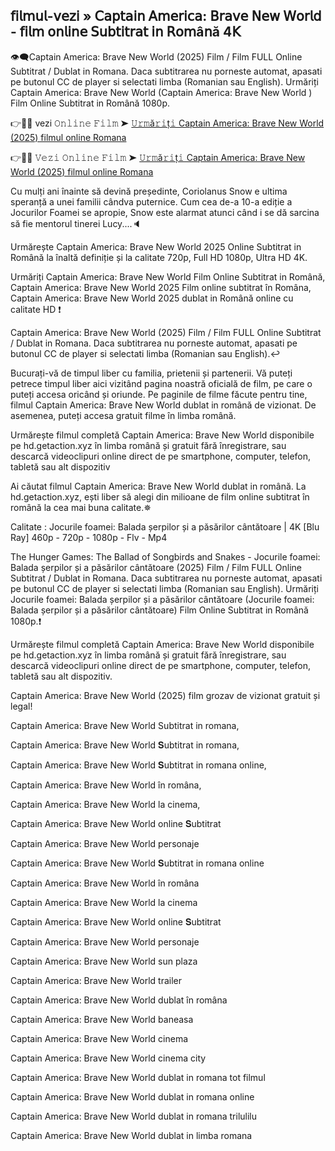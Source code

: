 ## 𝖿𝗂𝗅𝗆𝗎𝗅-𝗏𝖾𝗓𝗂 » 𝖢𝖺𝗉𝗍𝖺𝗂𝗇 𝖠𝗆𝖾𝗋𝗂𝖼𝖺: 𝖡𝗋𝖺𝗏𝖾 𝖭𝖾𝗐 𝖶𝗈𝗋𝗅𝖽 - 𝖿𝗂𝗅𝗆 𝗈𝗇𝗅𝗂𝗇𝖾 𝖲𝗎𝖻𝗍𝗂𝗍𝗋𝖺𝗍 𝗂𝗇 𝖱𝗈𝗆â𝗇ă 4𝖪
👁‍🗨Captain America: Brave New World (2025) Film / Film FULL Online Subtitrat / Dublat in Romana. Daca subtitrarea nu porneste automat, apasati pe butonul CC de player si selectati limba (Romanian sau English). Urmăriți Captain America: Brave New World (Captain America: Brave New World ) Film Online Subtitrat in Română 1080p.

👉📌✅ vezi 𝙾𝚗𝚕𝚒𝚗𝚎 𝙵𝚒𝚕𝚖 ➤ [𝚄𝚛𝚖ă𝚛𝚒ț𝚒 Captain America: Brave New World (2025) filmul online Romana](https://t.co/zPYPB4lRDj)

👉📌✅ 𝚅𝚎𝚣𝚒 𝙾𝚗𝚕𝚒𝚗𝚎 𝙵𝚒𝚕𝚖 ➤ [𝚄𝚛𝚖ă𝚛𝚒ț𝚒 Captain America: Brave New World (2025) filmul online Romana](https://t.co/zPYPB4lRDj)

Cu mulți ani înainte să devină președinte, Coriolanus Snow e ultima speranță a unei familii cândva puternice. Cum cea de-a 10-a ediție a Jocurilor Foamei se apropie, Snow este alarmat atunci când i se dă sarcina să fie mentorul tinerei Lucy....🔈

Urmărește Captain America: Brave New World 2025 Online Subtitrat in Română la înaltă definiție și la calitate 720p, Full HD 1080p, Ultra HD 4K.

Urmăriți Captain America: Brave New World Film Online Subtitrat in Română, Captain America: Brave New World 2025 Film online subtitrat în Româna, Captain America: Brave New World 2025 dublat in Română online cu calitate HD️ ❗️

Captain America: Brave New World (2025) Film / Film FULL Online Subtitrat / Dublat in Romana. Daca subtitrarea nu porneste automat, apasati pe butonul CC de player si selectati limba (Romanian sau English).↩️

Bucurați-vă de timpul liber cu familia, prietenii și partenerii. Vă puteți petrece timpul liber aici vizitând pagina noastră oficială de film, pe care o puteți accesa oricând și oriunde. Pe paginile de filme făcute pentru tine, filmul Captain America: Brave New World dublat in română de vizionat. De asemenea, puteți accesa gratuit filme în limba română.

Urmărește filmul completă Captain America: Brave New World disponibile pe hd.getaction.xyz în limba română și gratuit fără înregistrare, sau descarcă videoclipuri online direct de pe smartphone, computer, telefon, tabletă sau alt dispozitiv 

Ai căutat filmul Captain America: Brave New World dublat in română. La hd.getaction.xyz, ești liber să alegi din milioane de film online subtitrat în română la cea mai buna calitate.✵

Calitate : Jocurile foamei: Balada șerpilor și a păsărilor cântătoare | 4K [Blu Ray] 460p - 720p - 1080p - Flv - Mp4

The Hunger Games: The Ballad of Songbirds and Snakes - Jocurile foamei: Balada șerpilor și a păsărilor cântătoare (2025) Film / Film FULL Online Subtitrat / Dublat in Romana. Daca subtitrarea nu porneste automat, apasati pe butonul CC de player si selectati limba (Romanian sau English). Urmăriți Jocurile foamei: Balada șerpilor și a păsărilor cântătoare (Jocurile foamei: Balada șerpilor și a păsărilor cântătoare) Film Online Subtitrat in Română 1080p.❗️

Urmărește filmul completă Captain America: Brave New World disponibile pe hd.getaction.xyz în limba română și gratuit fără înregistrare, sau descarcă videoclipuri online direct de pe smartphone, computer, telefon, tabletă sau alt dispozitiv.

Captain America: Brave New World (2025) film grozav de vizionat gratuit și legal!

Captain America: Brave New World Subtitrat in romana,

Captain America: Brave New World 𝐒ubtitrat in romana,

Captain America: Brave New World 𝐒ubtitrat in romana online,

Captain America: Brave New World în româna,

Captain America: Brave New World la cinema,

Captain America: Brave New World online 𝐒ubtitrat

Captain America: Brave New World personaje

Captain America: Brave New World 𝐒ubtitrat in romana online

Captain America: Brave New World în româna

Captain America: Brave New World la cinema

Captain America: Brave New World online 𝐒ubtitrat

Captain America: Brave New World personaje

Captain America: Brave New World sun plaza

Captain America: Brave New World trailer

Captain America: Brave New World dublat în româna

Captain America: Brave New World baneasa

Captain America: Brave New World cinema

Captain America: Brave New World cinema city

Captain America: Brave New World dublat in romana tot filmul

Captain America: Brave New World dublat in romana online

Captain America: Brave New World dublat in romana trilulilu

Captain America: Brave New World dublat in limba romana
